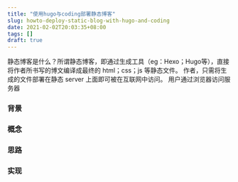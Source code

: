 ```yaml
---
title: "使用hugo与coding部署静态博客"
slug: howto-deploy-static-blog-with-hugo-and-coding
date: 2021-02-02T20:03:35+08:00
tags: []
draft: true
---
```


静态博客是什么？所谓静态博客，即通过生成工具（eg：Hexo；Hugo等），直接将作者所书写的博文编译成最终的 html；css；js 等静态文件。 作者，只需将生成的文件部署在静态 server 上面即可被在互联网中访问。 用户通过浏览器访问服务器

### 背景

### 概念

### 思路

### 实现

